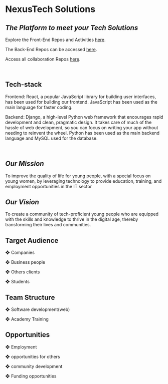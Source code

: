 #  NexusTech Solutions


## _The Platform to meet your Tech Solutions_

Explore the Front-End Repos and Activities [here](https://github.com/orgs/NexusTech-Solutions/teams/back_end_dev). 

The Back-End Repos can be accessed [here](https://github.com/orgs/NexusTech-Solutions/teams/front_end_dev).

Access all collaboration Repos [here](https://github.com/orgs/NexusTech-Solutions/teams/main_team).

<br>


## Tech-stack

Frontend: React, a popular JavaScript library for building user interfaces, has been used for building our frontend. JavaScript has been used as the main language for faster coding.

Backend: Django, a high-level Python web framework that encourages rapid development and clean, pragmatic design. It takes care of much of the hassle of web development, so you can focus on writing your app without needing to reinvent the wheel. 
Python has been used as the main backend language and MySQL used for the database.

<br>


## _Our Mission_

To improve the quality of life for young people, with a special focus on young
women, by leveraging technology to provide education, training, and employment
opportunities in the IT sector

## _Our Vision_

To create a community of tech-proficient young people who are equipped with
the skills and knowledge to thrive in the digital age, thereby transforming their lives and
communities.


## Target Audience

❖ Companies

❖ Business people

❖ Others clients

❖ Students


## Team Structure

❖ Software development(web)

❖ Academy Training


## Opportunities

❖ Employment

❖ opportunities for others

❖ community development

❖ Funding opportunities


